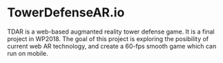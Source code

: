 # TowerDefenseAR.io
TDAR is a web-based augmanted reality tower defense game. It is a final project in WP2018.
The goal of this project is exploring the posibility of current web AR technology, and create
a 60-fps smooth game which can run on mobile.
